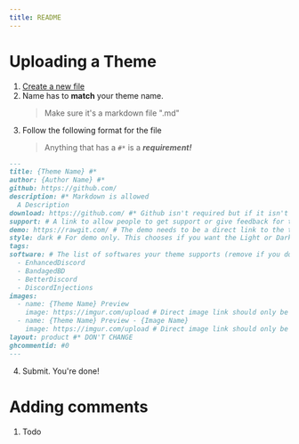 ```yaml
---
title: README
---
```

# Uploading a Theme

1. [Create a new file](https://github.com/MrRobotjs/BetterDocs/new/gh-pages/_themes)
2. Name has to **match** your theme name. 
    > Make sure it's a markdown file ".md"
3. Follow the following format for the file
    > Anything that has a ```#*``` is a ***requirement!***
```md
---
title: {Theme Name} #*
author: {Author Name} #*
github: https://github.com/
description: #* Markdown is allowed
  A Description
download: https://github.com/ #* Github isn't required but if it isn't used then further inspection will happen
support: # A link to allow people to get support or give feedback for the theme
demo: https://rawgit.com/ # The demo needs to be a direct link to the theme's file. Rawgit is recommended
style: dark # For demo only. This chooses if you want the Light or Dark discord demo for your theme. Lowercase is only allowed. 
tags:
software: # The list of softwares your theme supports (remove if you don't support it)
  - EnhancedDiscord
  - BandagedBD
  - BetterDiscord
  - DiscordInjections
images:
  - name: {Theme Name} Preview
    image: https://imgur.com/upload # Direct image link should only be used here. Imgur isn't required but if it isn't used then further inspection will happen
  - name: {Theme Name} Preview - {Image Name}
    image: https://imgur.com/upload # Direct image link should only be used here. Imgur isn't required but if it isn't used then further inspection will happen
layout: product #* DON'T CHANGE
ghcommentid: #0
---
```
  4. Submit. You're done!

# Adding comments

  1. Todo
